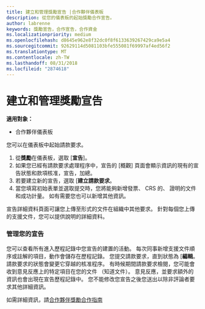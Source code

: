 ```yaml
---
title: 建立和管理獎勵宣告 |合作夥伴儀表板
description: 從您的儀表板的起始獎勵合作宣告。
author: labrenne
keywords: 獎勵宣告，合作宣告，合作資金
ms.localizationpriority: medium
ms.openlocfilehash: d8645e962e8f32dc0f8f6133639267429ca9e5a4
ms.sourcegitcommit: 92629114d5081103bfe555081f69997af4ed56f2
ms.translationtype: MT
ms.contentlocale: zh-TW
ms.lasthandoff: 08/31/2018
ms.locfileid: "2874618"
---
```

# <a name="create-and-manage-an-incentives-claim"></a>建立和管理獎勵宣告

**適用對象：**
- 合作夥伴儀表板

您可以在儀表板中起始請款要求。 

1. 從**獎勵**在儀表板，選取 [**宣告**]。
2.  如果您已經有請款要求處理程序中，宣告的 [概觀] 頁面會顯示資訊的現有的宣告狀態和款項核准，宣告，加總。
3.  若要建立新的宣告，選取 [**建立請款要求**。
4.  當您填寫初始表單並選取提交時，您將能夠新增發票、 CRS 的、 證明的文件和成功計量。 如有需要您也可以新增其他資訊。

宣告詳細資料頁面可讓您上傳至形式的文件在組織中其他要求。 針對每個您上傳的支援文件，您可以提供說明的詳細資料。 

### <a name="manage-your-claims"></a>管理您的宣告

您可以查看所有進入歷程記錄中您宣告的建置的活動。 每次同事新增支援文件順序或註解的項目，動作會儲存在歷程記錄。 您提交請款要求，直到狀態為 [**編輯**。 請款要求的狀態會變更它穿越的核准程序。 有時候期間請款要求檢閱，您可能會收到意見反應上的特定項目在您的文件 （知道文件）。 意見反應，並要求額外的資訊也會出現在宣告歷程記錄中。 您不能修改您宣告之後您送出以除非評論者要求其他詳細資訊。

如需詳細資訊，請[合作夥伴獎勵合作指南](https://assets.microsoft.com/coop-guidebook.pdf)
